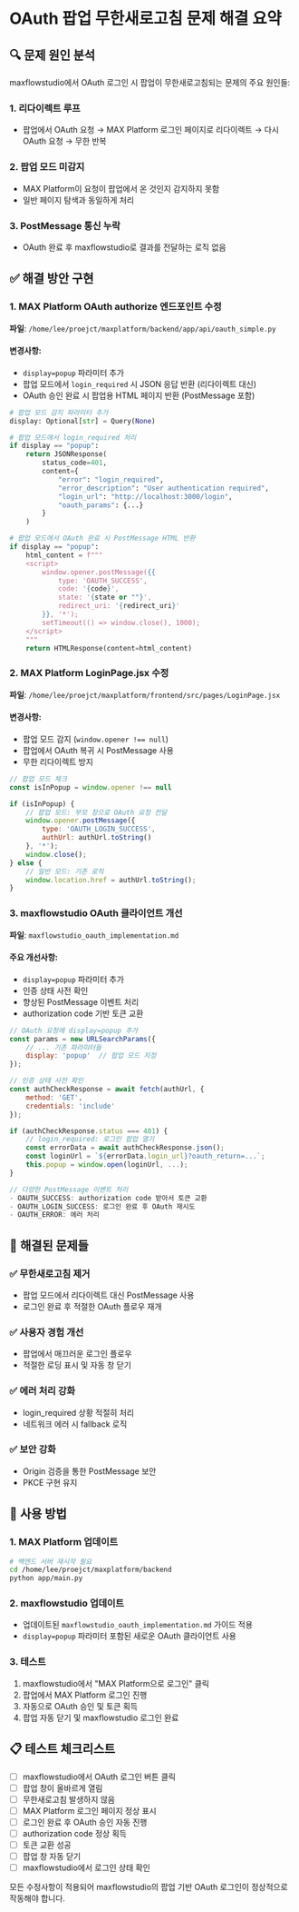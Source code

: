 # OAuth 팝업 무한새로고침 문제 해결 요약

## 🔍 문제 원인 분석

maxflowstudio에서 OAuth 로그인 시 팝업이 무한새로고침되는 문제의 주요 원인들:

### 1. **리다이렉트 루프**
- 팝업에서 OAuth 요청 → MAX Platform 로그인 페이지로 리다이렉트 → 다시 OAuth 요청 → 무한 반복

### 2. **팝업 모드 미감지**
- MAX Platform이 요청이 팝업에서 온 것인지 감지하지 못함
- 일반 페이지 탐색과 동일하게 처리

### 3. **PostMessage 통신 누락**
- OAuth 완료 후 maxflowstudio로 결과를 전달하는 로직 없음

## ✅ 해결 방안 구현

### 1. **MAX Platform OAuth authorize 엔드포인트 수정**

**파일**: `/home/lee/proejct/maxplatform/backend/app/api/oauth_simple.py`

#### 변경사항:
- `display=popup` 파라미터 추가
- 팝업 모드에서 `login_required` 시 JSON 응답 반환 (리다이렉트 대신)
- OAuth 승인 완료 시 팝업용 HTML 페이지 반환 (PostMessage 포함)

```python
# 팝업 모드 감지 파라미터 추가
display: Optional[str] = Query(None)

# 팝업 모드에서 login_required 처리
if display == "popup":
    return JSONResponse(
        status_code=401,
        content={
            "error": "login_required",
            "error_description": "User authentication required",
            "login_url": "http://localhost:3000/login",
            "oauth_params": {...}
        }
    )

# 팝업 모드에서 OAuth 완료 시 PostMessage HTML 반환
if display == "popup":
    html_content = f"""
    <script>
        window.opener.postMessage({{
            type: 'OAUTH_SUCCESS',
            code: '{code}',
            state: '{state or ""}',
            redirect_uri: '{redirect_uri}'
        }}, '*');
        setTimeout(() => window.close(), 1000);
    </script>
    """
    return HTMLResponse(content=html_content)
```

### 2. **MAX Platform LoginPage.jsx 수정**

**파일**: `/home/lee/proejct/maxplatform/frontend/src/pages/LoginPage.jsx`

#### 변경사항:
- 팝업 모드 감지 (`window.opener !== null`)
- 팝업에서 OAuth 복귀 시 PostMessage 사용
- 무한 리다이렉트 방지

```javascript
// 팝업 모드 체크
const isInPopup = window.opener !== null

if (isInPopup) {
    // 팝업 모드: 부모 창으로 OAuth 요청 전달
    window.opener.postMessage({
        type: 'OAUTH_LOGIN_SUCCESS',
        authUrl: authUrl.toString()
    }, '*');
    window.close();
} else {
    // 일반 모드: 기존 로직
    window.location.href = authUrl.toString();
}
```

### 3. **maxflowstudio OAuth 클라이언트 개선**

**파일**: `maxflowstudio_oauth_implementation.md`

#### 주요 개선사항:
- `display=popup` 파라미터 추가
- 인증 상태 사전 확인
- 향상된 PostMessage 이벤트 처리
- authorization code 기반 토큰 교환

```javascript
// OAuth 요청에 display=popup 추가
const params = new URLSearchParams({
    // ... 기존 파라미터들
    display: 'popup'  // 팝업 모드 지정
});

// 인증 상태 사전 확인
const authCheckResponse = await fetch(authUrl, {
    method: 'GET',
    credentials: 'include'
});

if (authCheckResponse.status === 401) {
    // login_required: 로그인 팝업 열기
    const errorData = await authCheckResponse.json();
    const loginUrl = `${errorData.login_url}?oauth_return=...`;
    this.popup = window.open(loginUrl, ...);
}

// 다양한 PostMessage 이벤트 처리
- OAUTH_SUCCESS: authorization code 받아서 토큰 교환
- OAUTH_LOGIN_SUCCESS: 로그인 완료 후 OAuth 재시도
- OAUTH_ERROR: 에러 처리
```

## 🎯 해결된 문제들

### ✅ **무한새로고침 제거**
- 팝업 모드에서 리다이렉트 대신 PostMessage 사용
- 로그인 완료 후 적절한 OAuth 플로우 재개

### ✅ **사용자 경험 개선**
- 팝업에서 매끄러운 로그인 플로우
- 적절한 로딩 표시 및 자동 창 닫기

### ✅ **에러 처리 강화**
- login_required 상황 적절히 처리
- 네트워크 에러 시 fallback 로직

### ✅ **보안 강화**
- Origin 검증을 통한 PostMessage 보안
- PKCE 구현 유지

## 🚀 사용 방법

### 1. MAX Platform 업데이트
```bash
# 백엔드 서버 재시작 필요
cd /home/lee/proejct/maxplatform/backend
python app/main.py
```

### 2. maxflowstudio 업데이트
- 업데이트된 `maxflowstudio_oauth_implementation.md` 가이드 적용
- `display=popup` 파라미터 포함된 새로운 OAuth 클라이언트 사용

### 3. 테스트
1. maxflowstudio에서 "MAX Platform으로 로그인" 클릭
2. 팝업에서 MAX Platform 로그인 진행
3. 자동으로 OAuth 승인 및 토큰 획득
4. 팝업 자동 닫기 및 maxflowstudio 로그인 완료

## 📋 테스트 체크리스트

- [ ] maxflowstudio에서 OAuth 로그인 버튼 클릭
- [ ] 팝업 창이 올바르게 열림
- [ ] 무한새로고침 발생하지 않음
- [ ] MAX Platform 로그인 페이지 정상 표시
- [ ] 로그인 완료 후 OAuth 승인 자동 진행
- [ ] authorization code 정상 획득
- [ ] 토큰 교환 성공
- [ ] 팝업 창 자동 닫기
- [ ] maxflowstudio에서 로그인 상태 확인

모든 수정사항이 적용되어 maxflowstudio의 팝업 기반 OAuth 로그인이 정상적으로 작동해야 합니다.